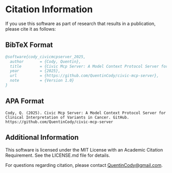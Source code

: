 # Citation Information

If you use this software as part of research that results in a publication, please cite it as follows:

## BibTeX Format
```bibtex
@software{cody_civicmcpserver_2025,
  author       = {Cody, Quentin},
  title        = {Civic Mcp Server: A Model Context Protocol Server for Clinical Interpretation of Variants in Cancer},
  year         = {2025},
  url          = {https://github.com/QuentinCody/civic-mcp-server},
  note         = {Version 1.0}
}
```

## APA Format
```
Cody, Q. (2025). Civic Mcp Server: A Model Context Protocol Server for Clinical Interpretation of Variants in Cancer. GitHub. https://github.com/QuentinCody/civic-mcp-server
```

## Additional Information

This software is licensed under the MIT License with an Academic Citation Requirement. See the LICENSE.md file for details.

For questions regarding citation, please contact QuentinCody@gmail.com.